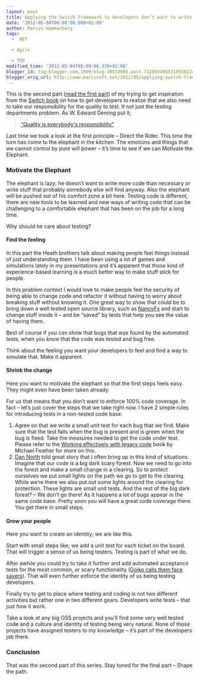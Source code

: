 ```yaml
---
layout: post
title: Applying the Switch framework to developers don’t want to write tests–part II
date: '2012-05-04T08:00:00.000+02:00'
author: Marcus Hammarberg
tags:
  - .NET

  - Agile

  - TDD
modified_time: '2012-05-04T08:00:06.339+02:00'
blogger_id: tag:blogger.com,1999:blog-36533086.post-7328654065310556224
blogger_orig_url: http://www.marcusoft.net/2012/05/applying-switch-framework-to-developers_04.html
---
```



This is the second part (<a
href="http://www.marcusoft.net/2012/05/applying-switch-framework-to-developers.html"
target="_blank">read the first part</a>) of my trying to get inspiration
from the
<a href="http://www.heathbrothers.com/switch/" target="_blank">Switch
book</a> on how to get developers to realize that we also need to take
our responsibility for the quality to test. It not just the testing
departments problem. As W. Edward Deming put it;

> <a
> href="http://thinkexist.com/quotation/quality_is_everyone-s_responsibility/326081.html"
> target="_blank">“Quality is everybody's responsibility”</a>

Last time we took a look at the first principle – Direct the Rider. This
time the turn has come to the elephant in the kitchen. The emotions and
things that we cannot control by pure will power – it’s time to see if
we can Motivate the Elephant.

### Motivate the Elephant

The elephant is lazy; he doesn’t want to write more code than necessary
or write stuff that probably somebody else will find anyway. Also the
elephant will be pushed out of his comfort zone a bit here. Testing code
is different, there are new tools to be learned and new ways of writing
code that can be challenging to a comfortable elephant that has been on
the job for a long time.

Why should he care about testing?

#### Find the feeling

In this part the Heath brothers talk about making people feel things
instead of just understanding them. I have been using a lot of games and
simulations lately in my presentations and it’s apparent that those kind
of experience-based learning is a much better way to make stuff stick
for people.

In this problem context I would love to make people feel the security of
being able to change code and refactor it without having to worry about
breaking stuff without knowing it. One great way to show that could be
to bring down a well tested open source library, such as
<a href="http://nancyfx.org/" target="_blank">NancyFx</a> and start to
change stuff inside it – and be “saved” by tests that help you see the
value of having them.

Best of course if you can show that bugs that was found by the automated
tests, when you *knew* that the code was tested and bug free.

Think about the feeling you want your developers to feel and find a way
to simulate that. Make it apparent.

#### Shrink the change

Here you want to motivate the elephant so that the first steps feels
easy. They might even have been taken already.

For us that means that you don’t want to enforce 100% code coverage. In
fact – let’s just cover the steps that we take right now. I have 2
simple rules for introducing tests in a non-tested code base:

1. Agree on that we write a small unit test for each bug that we find.
    Make sure that the test fails when the bug is present and is green
    when the bug is fixed. Take the measures needed to get the code
    under test. Please refer to the <a
    href="http://www.amazon.com/Working-Effectively-Legacy-Michael-Feathers/dp/0131177052"
    target="_blank">Working effectively with legacy code</a> book by
    Michael Feather for more on this.
2. <a href="http://dannorth.net/" target="_blank">Dan North</a> told
    great story that I often bring up in this kind of situations.
    Imagine that our code is a big dark scary forest. Now we need to go
    into the forest and make a small change in a clearing. So to protect
    ourselves we put small lights on the path we go to get to the
    clearing. While we’re there we also put out some lights around the
    clearing for protection.
    These lights are small unit tests.
    And the rest of the big dark forest? – We don’t go there!
    As it happens a lot of bugs appear in the same code base. Pretty
    soon you will have a great code coverage there. You get there in
    small steps.

#### Grow your people

Here you want to create an identity; we are like this.

Start with small steps like; we add a unit test for each ticket on the
board. That will trigger a sense of us being testers. Testing is part of
what we do.

After awhile you could try to take it further and add automated
acceptance tests for the most common, or scary functionality
(<a href="http://gojko.net/2007/09/25/effective-user-interface-testing/"
target="_blank">Gojko calls them face savers</a>). That will even
further enforce the identity of us being testing developers.

Finally try to get to place where testing and coding is not two
different activities but rather one in two different gears. Developers
write tests – that just how it work.

Take a look at any big OSS projects and you’ll find some very well
tested code and a culture and identity of testing being very natural.
None of those projects have assigned testers to my knowledge – it’s part
of the developers job there.

### Conclusion

That was the second part of this series. Stay tuned for the final part –
Shape the path.
